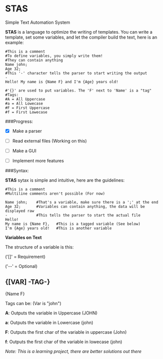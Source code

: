 # STAS
Simple Text Automation System

**STAS** is a language to optimize the writing of templates.
You can write a template, set some variables, and let the compiler build the text, here is an example:

  
    #This is a comment
    #To define variables, you simply write them!
    #They can contain anything
    Name john;
    Age 32;
    #This '-' character tells the parser to start writing the output
    -
    Hello! My name is {Name F} and I'm {Age} years old!
    
    #'{}' are used to put variables. The 'F' next to 'Name' is a "tag"
    #Tags:
    #A = All Uppercase
    #a = All Lowecase
    #F = First Uppercase
    #f = First Lowecase
  
  
###Progress:
- [x] Make a parser 
- [ ] Read external files (Working on this)
- [ ] Make a GUI
- [ ] Implement more features


###Syntax:

**STAS** sytax is simple and intuitive, here are the guidelines:

    #This is a comment
    #Multiline comments aren't possible (For now)
    
    Name john;    #That's a variable, make sure there is a ';' at the end
    Age 32;       #Variables can contain anything, the data will be displayed raw
    -             #This tells the parser to start the actual file
    Hello!
    My name is {Name F},   #This is a tagged variable (See below)
    I'm {Age} years old!   #This is another variable
    
  **Variables on Text**
  
  The structure of a variable is this:
  
  ('[]' = Requirement)
  
  ('--' = Optional)
  
  
  {[VAR] -TAG-}
  -------------
  {Name F}
  
  Tags can be:   (Var is "john")
  
  **A**: Outputs the variable in Uppercase (JOHN)
  
  **a**: Outputs the variable in Lowercase (john)
  
  **F**: Outputs the first char of the variable in uppercase (John)
  
  **f**: Outputs the first char of the variable in lowecase (john)
  
  
  


*Note: This is a learning project, there are better solutions out there*


